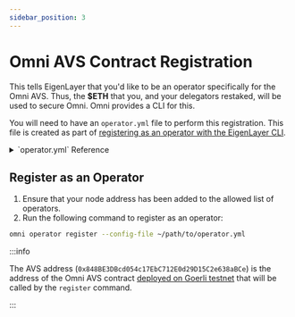 ```yaml
---
sidebar_position: 3
---
```


# Omni AVS Contract Registration

This tells EigenLayer that you'd like to be an operator specifically for the Omni AVS. Thus, the **\$ETH** that you, and your delegators restaked, will be used to secure Omni. Omni provides a CLI for this.

You will need to have an `operator.yml` file to perform this registration. This file is created as part of [registering as an operator with the EigenLayer CLI](https://docs.eigenlayer.xyz/eigenlayer/operator-guides/operator-installation).

<details>
<summary>`operator.yml` Reference</summary>

For further information on this reference, please refer to the [EigenLayer reference example](https://github.com/Layr-Labs/eigenlayer-cli/blob/master/pkg/operator/config/operator-config-example.yaml).

```yaml
operator:
    address: 0xfd23f7f705344bce1582fcf9bc6a0dc8e33b3b61 # Your operator address
    earnings_receiver_address: 0xfd23f7f705344bce1582fcf9bc6a0dc8e33b3b61 # Your operator payout address, may be the same as above
    delegation_approver_address: "0x0000000000000000000000000000000000000000" # Your delegation approver address, may be left as shown
    staker_opt_out_window_blocks: 0 # may be left as shown, and can be updated later using EigenLayer CLI
    metadata_url: "https://raw.githubusercontent.com/idea404/resources/main/eigenlayer/metadata.json" # Your metadata URL
el_delegation_manager_address: 0x8ce361602B935680E8DeC218b820ff5056BeB7af # The address of the EigenLayer delegation manager on the Omni Network
eth_rpc_url: http://127.0.0.1:8002 # Your node Ethereum RPC URL
private_key_store_path: /Users/idea404/.eigenlayer/operator_keys/OpKeys1.ecdsa.key.json # Your private key store path generated or imported by EigenLayer CLI
signer_type: local_keystore # Your signer type, may be left as shown
chain_id: 100 # The chain ID of the Omni Network
```

</details>

## Register as an Operator

1. Ensure that your node address has been added to the allowed list of operators.
2. Run the following command to register as an operator:

```bash
omni operator register --config-file ~/path/to/operator.yml
```

:::info

The AVS address (`0x848BE3DBcd054c17EbC712E0d29D15C2e638aBCe`) is the address of the Omni AVS contract [deployed on Goerli testnet](https://goerli.etherscan.io/address/0x848BE3DBcd054c17EbC712E0d29D15C2e638aBCe) that will be called by the `register` command.

:::
